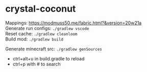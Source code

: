 # crystal-coconut

Mappings: <https://modmuss50.me/fabric.html?&version=20w21a>  
Generate run configs: `./gradlew vscode`  
Reset cache: `./gradlew cleanloom`  
Build mod: `./gradlew build`  

Generate minecraft src: `./gradlew genSources`

- ctrl+alt+u in build.gradle to reload
- ctrl+p with # to search
